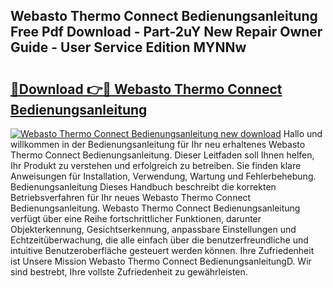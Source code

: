 ## Webasto Thermo Connect Bedienungsanleitung Free Pdf Download - Part-2uY New Repair Owner Guide - User Service Edition MYNNw

# <h2><a href="http://df2y75.blite.top/?on=Webasto+Thermo+Connect+Bedienungsanleitung">🔗Download 👉🔴 Webasto Thermo Connect Bedienungsanleitung</a></h2>

[![Webasto Thermo Connect Bedienungsanleitung new download](https://i.imgur.com/lujVjoI.png)](http://df2y75.blite.top/?on=Webasto+Thermo+Connect+Bedienungsanleitung)
Hallo und willkommen in der Bedienungsanleitung für Ihr neu erhaltenes Webasto Thermo Connect Bedienungsanleitung. Dieser Leitfaden soll Ihnen helfen, Ihr Produkt zu verstehen und erfolgreich zu betreiben. Sie finden klare Anweisungen für Installation, Verwendung, Wartung und Fehlerbehebung. Bedienungsanleitung Dieses Handbuch beschreibt die korrekten Betriebsverfahren für Ihr neues Webasto Thermo Connect Bedienungsanleitung. Webasto Thermo Connect Bedienungsanleitung verfügt über eine Reihe fortschrittlicher Funktionen, darunter Objekterkennung, Gesichtserkennung, anpassbare Einstellungen und Echtzeitüberwachung, die alle einfach über die benutzerfreundliche und intuitive Benutzeroberfläche gesteuert werden können. Ihre Zufriedenheit ist Unsere Mission Webasto Thermo Connect BedienungsanleitungD. Wir sind bestrebt, Ihre vollste Zufriedenheit zu gewährleisten.
